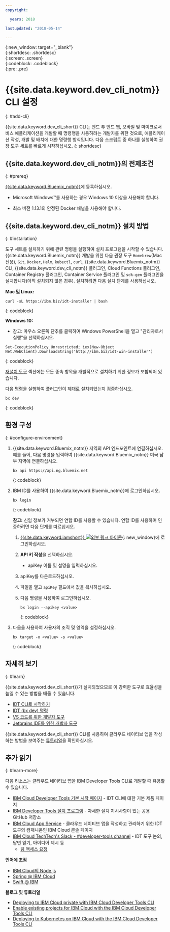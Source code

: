 ```yaml
---
copyright:

  years: 2018

lastupdated: "2018-05-14"

---
```


{:new_window: target="_blank"}  
{:shortdesc: .shortdesc}  
{:screen: .screen}  
{:codeblock: .codeblock}  
{:pre: .pre}  

# {{site.data.keyword.dev_cli_notm}} CLI 설정
{: #add-cli}

{{site.data.keyword.dev_cli_short}} CLI는 엔드 투 엔드 웹, 모바일 및 마이크로서비스 애플리케이션을 개발할 때 명령행을 사용하려는 개발자를 위한 것으로, 애플리케이션 작성, 개발 및 배치에 대한 명령행 방식입니다. 다음 스크립트 중 하나를 실행하여 권장 도구 세트를 빠르게 시작하십시오.
{: shortdesc}

## {{site.data.keyword.dev_cli_notm}}의 전제조건
{: #prereq}

[{{site.data.keyword.Bluemix_notm}}](http://ibm.biz/ibm-registration)에 등록하십시오.

*  Microsoft Windows&trade;를 사용하는 경우 Windows 10 이상을 사용해야 합니다.

* 최소 버전 1.13.1의 안정된 Docker 채널을 사용해야 합니다.

## {{site.data.keyword.dev_cli_notm}} 설치 방법
{: #installation}

도구 세트를 설치하기 위해 관련 명령을 실행하여 설치 프로그램을 시작할 수 있습니다. {{site.data.keyword.Bluemix_notm}} 개발을 위한 다음 권장 도구 `Homebrew`(Mac 전용), `Git`, `Docker`, `Helm`, `kubectl`, `curl`, {{site.data.keyword.Bluemix_notm}} CLI, {{site.data.keyword.dev_cli_notm}} 플러그인, Cloud Functions 플러그인, Container Registry 플러그인, Container Service 플러그인 및 `sdk-gen` 플러그인을 설치합니다(아직 설치되지 않은 경우). 설치하려면 다음 설치 단계를 사용하십시오.

**Mac 및 Linux:**

```
curl -sL https://ibm.biz/idt-installer | bash
```
{: codeblock}


**Windows 10:**

* 참고: 마우스 오른쪽 단추를 클릭하여 Windows PowerShell을 열고 "관리자로서 실행"을 선택하십시오.

```
Set-ExecutionPolicy Unrestricted; iex(New-Object Net.WebClient).DownloadString('http://ibm.biz/idt-win-installer')
```
{: codeblock}

[재설치 도구](/docs/troubleshoot/ts_createapps.html#appendix) 섹션에는 모든 종속 항목을 개별적으로 설치하기 위한 정보가 포함되어 있습니다.

다음 명령을 실행하여 플러그인이 제대로 설치되었는지 검증하십시오.  

```
bx dev
```
{: codeblock}

## 환경 구성
{: #configure-environment}

1. {{site.data.keyword.Bluemix_notm}} 지역의 API 엔드포인트에 연결하십시오. 예를 들어, 다음 명령을 입력하여 {{site.data.keyword.Bluemix_notm}} 미국 남부 지역에 연결하십시오.

	```
	bx api https://api.ng.bluemix.net
	```
	{: codeblock}

2. IBM ID를 사용하여 {{site.data.keyword.Bluemix_notm}}에 로그인하십시오.

	```
	bx login
	```
	{: codeblock}

	**참고:** 신임 정보가 거부되면 연합 ID를 사용할 수 있습니다. 연합 ID를 사용하여 인증하려면 다음 단계를 따르십시오.

	1. [{{site.data.keyword.iamshort}} ![외부 링크 아이콘](../../icons/launch-glyph.svg "외부 링크 아이콘")](https://www.bluemix.net/iam/#/apikeys){: new_window}에 로그인하십시오.
	2. **API 키 작성**을 선택하십시오.
		* apiKey 이름 및 설명을 입력하십시오.
	3. apiKey를 다운로드하십시오.
	4. 파일을 열고 `apiKey` 필드에서 값을 복사하십시오.
	5. 다음 명령을 사용하여 로그인하십시오.

		```
		bx login --apikey <value>
		```
		{: codeblock}

3. 다음을 사용하여 사용자의 조직 및 영역을 설정하십시오.

	```
	bx target -o <value> -s <value>
	```
	{: codeblock}

## 자세히 보기
{: #learn}

{{site.data.keyword.dev_cli_short}}가 설치되었으므로 이 강력한 도구로 효율성을 높일 수 있는 방법을 배울 수 있습니다.
- [IDT CLI로 시작하기](index.html)
- [IDT (bx dev) 명령](commands.html)
- [VS 코드를 위한 개발자 도구](vscode.html)
- [Jetbrains IDE를 위한 개발자 도구](jetbrains.html)

{{site.data.keyword.dev_cli_short}} CLI를 사용하여 클라우드 네이티브 앱을 작성하는 방법을 보여주는 [튜토리얼](/docs/apps/tutorials/tutorial_bff.html)을 확인하십시오.

## 추가 읽기
{: #learn-more}

다음 리소스는 클라우드 네이티브 앱을 IBM Developer Tools CLI로 개발할 때 유용할 수 있습니다.

- [IBM Cloud Developer Tools 기본 시작 페이지](https://www.ibm.com/cloud/cli) - IDT CLI에 대한 기본 제품 페이지
- [IBM Developer Tools 설치 프로그램](https://github.com/IBM-Bluemix/ibm-cloud-developer-tools) - 자세한 설치 지시사항이 있는 공용 GitHub 저장소
- [IBM Cloud App Service](https://console.bluemix.net/developer/appservice) - 클라우드 네이티브 앱을 작성하고 관리하기 위한 IDT 도구의 컴패니온인 IBM Cloud 콘솔 페이지
- [IBM Cloud TechTech's Slack - #developer-tools channel](https://ibm-cloud-tech.slack.com) - IDT 도구 논의, 답변 얻기, 아이디어 제시 등
	- [팀 액세스 요청](https://slack-invite-ibm-cloud-tech.mybluemix.net/)

**언어에 초점**

- [IBM Cloud의 Node,js](https://developer.ibm.com/node/cloud/)
- [Spring @ IBM Cloud](https://developer.ibm.com/java/spring/)
- [Swift @ IBM](https://developer.ibm.com/swift)

**블로그 및 튜토리얼**

- [Deploying to IBM Cloud private with IBM Cloud Developer Tools CLI](https://www.ibm.com/blogs/bluemix/2017/09/deploying-ibm-cloud-private-ibm-cloud-developer-tools-cli/)
- [Enable existing projects for IBM Cloud with the IBM Cloud Developer Tools CLI](https://www.ibm.com/blogs/bluemix/2017/09/enable-existing-projects-ibm-cloud-ibm-cloud-developer-tools-cli/)
- [Deploying to Kubernetes on IBM Cloud with the IBM Cloud Developer Tools CLI](https://www.ibm.com/blogs/bluemix/2017/09/deploying-kubernetes-ibm-cloud-ibm-cloud-developer-tools-cli/)
